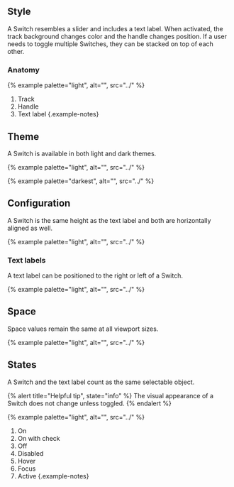 ## Style

A Switch resembles a slider and includes a text label. When activated, the track background changes color and the handle changes position. If a user needs to toggle multiple Switches, they can be stacked on top of each other.

### Anatomy

<!-- add image -->
{% example palette="light",
            alt="",
            src="../" %}

1. Track
2. Handle
3. Text label
{.example-notes}

## Theme

A Switch is available in both light and dark themes.

<!-- add image -->
<div class="multi-column--min-400-wide">
{% example palette="light",
            alt="",
            src="../" %}

{% example palette="darkest",
            alt="",
            src="../" %}
</div>

## Configuration

A Switch is the same height as the text label and both are horizontally aligned as well.

<!-- add image -->
{% example palette="light",
            alt="",
            src="../" %}

### Text labels

A text label can be positioned to the right or left of a Switch.

<!-- add image -->
{% example palette="light",
            alt="",
            src="../" %}

## Space

Space values remain the same at all viewport sizes.

<!-- add image -->
{% example palette="light",
            alt="",
            src="../" %}

## States

A Switch and the text label count as the same selectable object.

{% alert title="Helpful tip", state="info" %}
The visual appearance of a Switch does not change unless toggled.
{% endalert %}

<!-- add image -->
{% example palette="light",
            alt="",
            src="../" %}

1. On
2. On with check
3. Off
4. Disabled
5. Hover
6. Focus
7. Active
{.example-notes}